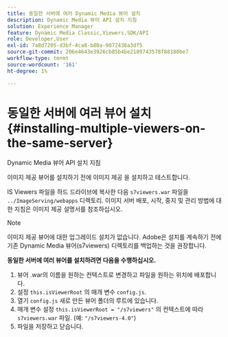 ```yaml
---
title: 동일한 서버에 여러 Dynamic Media 뷰어 설치
description: Dynamic Media 뷰어 API 설치 지침
solution: Experience Manager
feature: Dynamic Media Classic,Viewers,SDK/API
role: Developer,User
exl-id: 7a8d7205-d3bf-4ca8-b80a-9072436a3df5
source-git-commit: 206e4643e3926cb85b4be2189743578f88180be7
workflow-type: tm+mt
source-wordcount: '161'
ht-degree: 1%

---
```


# 동일한 서버에 여러 뷰어 설치{#installing-multiple-viewers-on-the-same-server}

<!-- Updated April 06, 2021 from https://wiki.corp.adobe.com/pages/viewpage.action?spaceKey=scene7qa&title=s7Viewers%2C+S7SDK%2C+S7OnDemand+Release+Notes - Contact is Sasha -->

Dynamic Media 뷰어 API 설치 지침

이미지 제공 뷰어를 설치하기 전에 이미지 제공 을 설치하고 테스트합니다.

IS Viewers 파일을 하드 드라이브에 복사한 다음 `s7viewers.war` 파일을 `../ImageServing/webapps` 디렉토리. 이미지 서버 배포, 시작, 중지 및 관리 방법에 대한 지침은 이미지 제공 설명서를 참조하십시오.

>[!NOTE]
>
>이미지 제공 뷰어에 대한 업그레이드 설치가 없습니다. Adobe은 설치를 계속하기 전에 기존 Dynamic Media 뷰어(s7viewers) 디렉토리를 백업하는 것을 권장합니다.

**동일한 서버에 여러 뷰어를 설치하려면 다음을 수행하십시오.**

1. 뷰어 .war의 이름을 원하는 컨텍스트로 변경하고 파일을 원하는 위치에 배포합니다.
1. 설정 `this.isViewerRoot` 의 매개 변수 `config.js`.
1. 열기 `config.js` 새로 만든 뷰어 폴더의 루트에 있습니다.
1. 매개 변수 설정 `this.isViewerRoot = "/s7viewers"` 의 컨텍스트에 따라 `s7viewers.war` 파일. (예: `"/s7viewers-4.0"`)
1. 파일을 저장하고 닫습니다.
